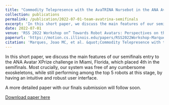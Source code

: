 ```yaml
---
title: "Commodity Telepresence with the AvaTRINA Nursebot in the ANA Avatar XPRIZE Semifinals"
collection: publications
permalink: /publication/2022-07-01-team-avatrina-semifinals
excerpt: 'In this short paper, we discuss the main features of our semifinals entry to the ANA Avatar XPrize challenge in Miami, Florida, which placed 4th in the semifinals. A more detailed paper with our finals submission will follow soon.'
date: 2022-07-01
venue: 'RSS 2022 Workshop on” Towards Robot Avatars: Perspectives on the ANA Avatar XPRIZE Competition'
paperurl: 'https://motion.cs.illinois.edu/papers/RSS2022Workshop-Marques-TelepresenceXPRIZE.pdf'
citation: 'Marques, Joao MC, et al. &quot;Commodity Telepresence with the AvaTRINA Nursebot in the ANA Avatar XPRIZE Semifinals.&quot; RSS 2022 Workshop on” Towards Robot Avatars: Perspectives on the ANA Avatar XPRIZE Competition. 2022.'
---
```

In this short paper, we discuss the main features of our semifinals entry to the ANA Avatar XPrize challenge in Miami, Florida, which placed 4th in the semifinals. Most crucially, our system was free of any cumbersome exoskeletons, while still performing among the top 5 robots at this stage, by having an intuitive and robust user interface.

A more detailed paper with our finals submission will follow soon.

[Download paper here](https://motion.cs.illinois.edu/papers/RSS2022Workshop-Marques-TelepresenceXPRIZE.pdf)
